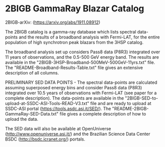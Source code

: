 # 2BIGB GammaRay Blazar Catalog 

2BIGB-arXiv: (https://arxiv.org/abs/1911.08912)

The 2BIGB catalog is a gamma-ray database which lists spectral data-points and the results of a broadband analysis with Fermi-LAT, for the entire population of high synchrotron peak blazars from the 3HSP catalog. 

The broadband analysis set up considers Pass8 data (P8R3) integrated over 11 years of observations, and the 0.5-500 GeV energy band. The results are available in the "2BIGB-3HSP-Broadband-500MeV-500GeV-11yrs.txt" file. The "README-Broadband-Results-Table.txt" file gives an extensive description of all columns.

PRELIMINARY SED DATA POINTS - The spectral data-points are calculated assuming superposed energy bins and consider Pass8 data (P8R3) integrated over 10.5 years of observations with Fermi-LAT (see paper for a complete description). The data-points are available in the "2BIGB-SED-to-upload-at-SSDC-ASI-Tools-READ-V3.txt" file and are ready to upload at SSDC-ASI portal (https://tools.asdc.asi.it/SED/). The "README-2BIGB-GammaRay-SED-Data.txt" file gives a complete description of how to upload the data.

The SED data will also be available at OpenUniverse (http://www.openuniverse.asi.it/) and the Brazilian Science Data Center BSDC (http://bsdc.icranet.org/) portals.
